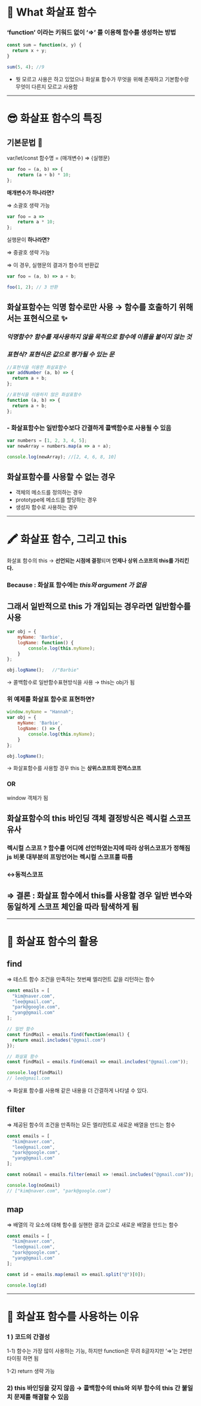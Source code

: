 # 🤔 What 화살표 함수

### ‘function’ 이라는 키워드 없이 ‘⇒’ 를 이용해 함수를 생성하는 방법

```jsx
const sum = function(x, y) { 
  return x + y; 
} 

sum(5, 4); //9
```

- 뭣 모르고 사용은 하고 있었으나 화살표 함수가 무엇을 위해 존재하고 기본함수랑 무엇이 다른지 모르고 사용함

------

# 😎 화살표 함수의 특징

## 기본문법 📃

var/let/const 함수명 = (매개변수) ⇒ {실행문}

```jsx
var foo = (a, b) => {
	return (a + b) * 10;
};
```

**매개변수가 하나라면?**

⇒ 소괄호 생략 가능

```jsx
var foo = a => 
	return a * 10;
};
```

실행문이 **하나라면?**

⇒ 중괄호 생략 가능

⇒ 이 경우, 실행문의 결과가 함수의 반환값

```jsx
var foo = (a, b) => a + b;

foo(1, 2); // 3 반환
```

## 화살표함수는 익명 함수로만 사용 → 함수를 호출하기 위해서는 표현식으로 ✨

### *익명함수?  함수를 재사용하지 않을 목적으로 함수에 이름을 붙이지 않는 것*

### *표현식?  표현식은 **값**으로 평가될 수 있는 **문***

```jsx
//표현식을 이용한 화살표함수
var addNumber (a, b) => {
  return a + b;
};

//표현식을 이용하지 않은 화살표함수
function (a, b) => {
  return a + b;
}; 
```

### - 화살표함수는 일반함수보다 간결하게 콜백함수로 사용될 수 있음

```jsx
var numbers = [1, 2, 3, 4, 5];
var newArray = numbers.map(a => a + a);

console.log(newArray); //[2, 4, 6, 8, 10]
```

## 화살표함수를 사용할 수 없는 경우

- 객체의 메소드를 정의하는 경우
- prototype에 메소드를 할당하는 경우
- 생성자 함수로 사용하는 경우

------

# 🖍 화살표 함수, 그리고 this

화살표 함수의 this → **선언되는 시점에 결정**되며 **언제나 상위 스코프의 this를 가리킨다.**

### Because : 화살표 함수에는 ***this와 argument 가 없음***

## 그래서 일반적으로 this 가 개입되는 경우라면 일반함수를 사용

```jsx
var obj = {
    myName: 'Barbie',
    logName: function() {
        console.log(this.myName);
    }
};

obj.logName();   //"Barbie"
```

→ 콜백함수로 일반함수표현방식을 사용 → this는 obj가 됨

### 위 예제를 화살표 함수로 표현하면?

```jsx
window.myName = "Hannah";
var obj = {
    myName: 'Barbie',
    logName: () => {
        console.log(this.myName);
    }
};

obj.logName();
```

→ 화살표함수를 사용할 경우 this 는 **상위스코프의 전역스코프**

### OR

window 객체가 됨

## 화살표함수의 this 바인딩 객체 결정방식은 렉시컬 스코프 유사

### 렉시컬 스코프 ? 함수를 어디에 선언하였는지에 따라 상위스코프가  정해짐 js 비롯 대부분의 프밍언어는 렉시컬 스코프를 따름

### ↔동적스코프

## ⇒ 결론 : 화살표 함수에서 this를 사용할 경우 일반 변수와 동일하게 스코프 체인을 따라 탐색하게 됨

------

# 💫 화살표 함수의 활용

## find

⇒ 테스트 함수 조건을 만족하는 첫번째 엘리먼트 값을 리턴하는 함수

```jsx
const emails = [
  "kim@naver.com",
  "lee@gmail.com",
  "park@google.com",
  "yang@gmail.com"
];

// 일반 함수
const findMail = emails.find(function(email) {
  return email.includes("@gmail.com")
});

// 화살표 함수
const findMail = emails.find(email => email.includes("@gmail.com"));

console.log(findMail)
// lee@gmail.com
```

→ 화살표 함수를 사용해 같은 내용을 더 간결하게 나타낼 수 있다.

## filter

⇒ 제공된 함수의 조건을 만족하는 모든 엘리먼트로 새로운 배열을 만드는 함수

```jsx
const emails = [
  "kim@naver.com",
  "lee@gmail.com",
  "park@google.com",
  "yang@gmail.com"
];

const noGmail = emails.filter(email => !email.includes("@gmail.com"));

console.log(noGmail)
// ["kim@naver.com", "park@google.com"]
```

## map

⇒ 배열의 각 요소에 대해 함수를 실핸한 결과 값으로 새로운 배열을 만드는 함수

```jsx
const emails = [
  "kim@naver.com",
  "lee@gmail.com",
  "park@google.com",
  "yang@gmail.com"
];

const id = emails.map(email => email.split("@")[0]);

console.log(id)
```

------

# 🤔 화살표 함수를 사용하는 이유

### 1 ) 코드의 간결성

1-1)  함수는 가장 많이 사용하는 기능, 하지만 function은 무려 8글자지만 ‘⇒’는 2번만 타이핑 하면 됨

1-2) return 생략 가능

### 2) this 바인딩을 갖지 않음 → 콜백함수의 this와 외부 함수의 this 간 불일치 문제를 해결할 수 있음